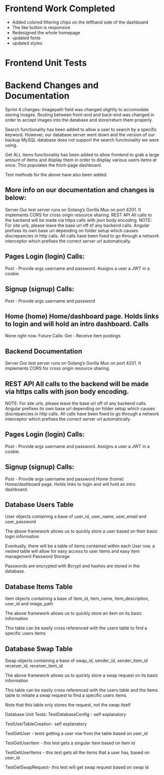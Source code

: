 # Frontend Work Completed
 - Added colored filtering chips on the lefthand side of the dashboard
 - The like button is responsive
 - Redesigned the whole homepage
 - updated fonts
 - updated styles


# Frontend Unit Tests



# Backend Changes and Documentation

Sprint 4 changes:
Imagepath field was changed slightly to accomodate storing images. Routing between front-end and back-end was changed in order to accept images into the database and store/return them properly.

Search functionality has been added to allow a user to search by a specific keyword. However, our database server went down and the version of our backup MySQL database does not support the search functionality we were using.

Get ALL items functionality has been added to allow frontend to grab a large amount of items and display them in order to display various users items at once. This populates the front-page dashboard.

Test methods for the above have also been added. 
 
 
 
## More info on our documentation and changes is below:


Server Our test server runs on Golang’s Gorilla Mux on port 4201. It implements CORS for cross origin resource sharing. REST API All calls to the backend will be made via https calls with json body encoding.
NOTE: For site urls, please leave the base url off of any backend calls. Angular prefixes its own base url depending on folder setup which causes discrepancies in http calls. All calls have been fixed to go through a network interceptor which prefixes the correct server url automatically.

## Pages Login (login) Calls:
Post - Provide args username and password.
Assigns a user a JWT in a cookie.

## Signup (signup) Calls:
Post - Provide args username and password

## Home (home) Home/dashboard page. Holds links to login and will hold an intro dashboard. Calls
None right now. Future Calls:
Get - Receive item postings



## Backend Documentation
Server Our test server runs on Golang’s Gorilla Mux on port 4201. 
It implements CORS for cross origin resource sharing.
## REST API All calls to the backend will be made via https calls with json body encoding.
NOTE: For site urls, please leave the base url off of any backend calls. Angular prefixes its own base url depending on folder setup which causes discrepancies in http calls. All calls have been fixed to go through a network interceptor which prefixes the correct server url automatically.
## Pages Login (login) Calls:
Post - Provide args username and password.
Assigns a user a JWT in a cookie.
## Signup (signup) Calls:
Post - Provide args username and password
Home (home) Home/dashboard page. Holds links to login and will hold an intro dashboard. 
 
## Database Users Table
User objects containing a base of user_id, user_name, user_email and user_password  
  
The above framework allows us to quickly store a user based on their basic login information  
  
Eventually, there will be a table of items contained within each User row, a nested table will allow for easy access to user   items and easy item management Password Storage  


Passwords are encrypted with Bcrypt and hashes are stored in the database.  


## Database Items Table
Item objects containing a base of item_id, item_name, item_description, user_id and image_path  


The above framework allows us to quickly store an item on its basic information  


This table can be easily cross referenced with the users table to find a specific users items  


## Database Swap Table
Swap objects containing a base of swap_id, sender_id, sender_item_id	receiver_id, receiver_item_id  


The above framework allows us to quickly store a swap request on its basic information  


This table can be easily cross referenced with the users table and the items table to initiate a swap request to find a specific users items  


Note that this table only stores the request, not the swap itself


Database Unit Tests:
TestDatabaseConfig - self explanatory  


TestUserTableCreation- self explanatory  


TestGetUser - tests getting a user row from the table based on user_id  


TestGetUserItem - this test gets a singular item based on item id  


TestGetUserItems - this test gets all the items that a user has, based on user_id  


TestGetSwapRequest- this test will get swap request based  on swap id  

